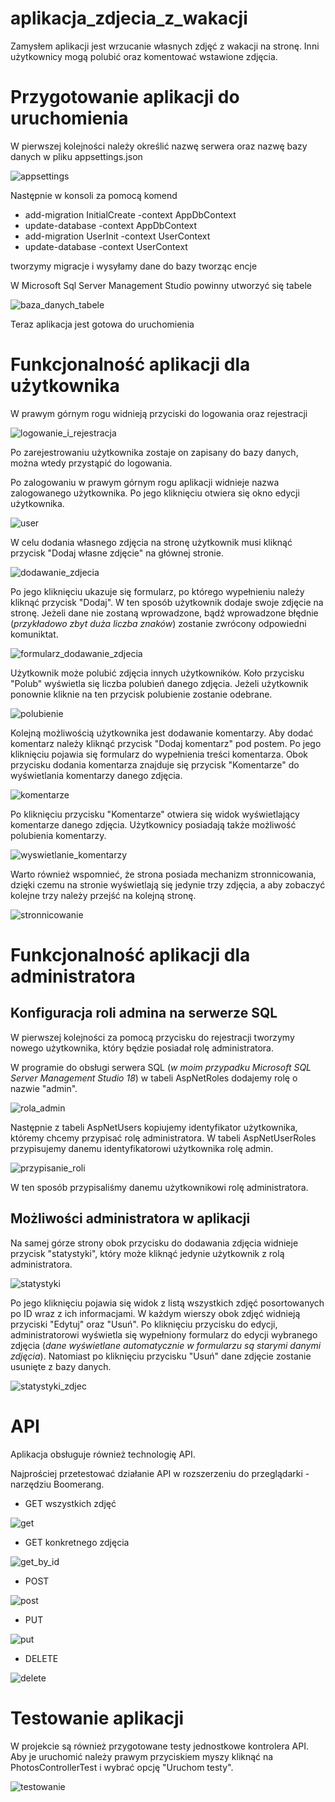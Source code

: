 # aplikacja_zdjecia_z_wakacji

Zamysłem aplikacji jest wrzucanie własnych zdjęć z wakacji na stronę. Inni użytkownicy mogą polubić oraz komentować wstawione zdjęcia.

# Przygotowanie aplikacji do uruchomienia

W pierwszej kolejności należy określić nazwę serwera oraz nazwę bazy danych w pliku appsettings.json

![appsettings](https://user-images.githubusercontent.com/117681023/224831428-2efb6bce-7437-4be3-98a8-e63f067c4363.JPG)

Następnie w konsoli za pomocą komend

* add-migration InitialCreate -context AppDbContext
* update-database -context AppDbContext
* add-migration UserInit -context UserContext
* update-database -context UserContext

tworzymy migracje i wysyłamy dane do bazy tworząc encje

W Microsoft Sql Server Management Studio powinny utworzyć się tabele

![baza_danych_tabele](https://user-images.githubusercontent.com/117681023/224831492-e31e00ea-df08-4825-b270-9e3955df8f89.JPG)

Teraz aplikacja jest gotowa do uruchomienia

# Funkcjonalność aplikacji dla użytkownika

W prawym górnym rogu widnieją przyciski do logowania oraz rejestracji

![logowanie_i_rejestracja](https://user-images.githubusercontent.com/117681023/224831563-e9bec7f3-a823-48bf-9fdb-1f045902c9d3.JPG)

Po zarejestrowaniu użytkownika zostaje on zapisany do bazy danych, można wtedy przystąpić do logowania.

Po zalogowaniu w prawym górnym rogu aplikacji widnieje nazwa zalogowanego użytkownika. Po jego kliknięciu otwiera się okno edycji użytkownika.

![user](https://user-images.githubusercontent.com/117681023/224831607-1547f93c-23df-4333-8d98-08574cbc03b8.JPG)

W celu dodania własnego zdjęcia na stronę użytkownik musi kliknąć przycisk "Dodaj własne zdjęcie" na głównej stronie.

![dodawanie_zdjecia](https://user-images.githubusercontent.com/117681023/224831660-cbcd2654-4a0b-4f8e-befc-df39c39b00a9.JPG)

Po jego kliknięciu ukazuje się formularz, po którego wypełnieniu należy kliknąć przycisk "Dodaj". 
W ten sposób użytkownik dodaje swoje zdjęcie na stronę. 
Jeżeli dane nie zostaną wprowadzone, bądź wprowadzone błędnie (_przykładowo zbyt duża liczba znaków_) zostanie zwrócony odpowiedni komuniktat.

![formularz_dodawanie_zdjecia](https://user-images.githubusercontent.com/117681023/224831711-4c471141-6b0b-488d-b0a2-9fa7eb5b8665.JPG)

Użytkownik może polubić zdjęcia innych użytkowników. Koło przycisku "Polub" wyświetla się liczba polubień danego zdjęcia. 
Jeżeli użytkownik ponownie kliknie na ten przycisk polubienie zostanie odebrane.

![polubienie](https://user-images.githubusercontent.com/117681023/224831771-4ee9d3e2-1f06-46ed-b9a9-5b15f1b85bf7.JPG)

Kolejną możliwością użytkownika jest dodawanie komentarzy. Aby dodać komentarz należy kliknąć przycisk "Dodaj komentarz" pod postem.
Po jego kliknięciu pojawia się formularz do wypełnienia treści komentarza. 
Obok przycisku dodania komentarza znajduje się przycisk "Komentarze" do wyświetlania komentarzy danego zdjęcia.

![komentarze](https://user-images.githubusercontent.com/117681023/224831815-0168a681-2f65-4615-b2f5-da284f0943bb.JPG)

Po kliknięciu przycisku "Komentarze" otwiera się widok wyświetlający komentarze danego zdjęcia. Użytkownicy posiadają także możliwość polubienia komentarzy.

![wyswietlanie_komentarzy](https://user-images.githubusercontent.com/117681023/224831870-26ca28f3-5458-4545-8fc5-3443a5f182cb.JPG)

Warto również wspomnieć, że strona posiada mechanizm stronnicowania, dzięki czemu na stronie wyświetlają się jedynie trzy zdjęcia, a aby zobaczyć kolejne trzy należy przejść na kolejną stronę.

![stronnicowanie](https://user-images.githubusercontent.com/117681023/224831928-165e0ced-fca1-4e19-8057-798658e6f3f1.JPG)

# Funkcjonalność aplikacji dla administratora

## Konfiguracja roli admina na serwerze SQL

W pierwszej kolejności za pomocą przycisku do rejestracji tworzymy nowego użytkownika, który będzie posiadał rolę administratora.

W programie do obsługi serwera SQL (_w moim przypadku Microsoft SQL Server Management Studio 18_) w tabeli AspNetRoles dodajemy rolę o nazwie "admin".

![rola_admin](https://user-images.githubusercontent.com/117681023/224832009-25228114-7089-400a-9b2c-4c520ec9c63f.JPG)

Następnie z tabeli AspNetUsers kopiujemy identyfikator użytkownika, któremy chcemy przypisać rolę administratora.
W tabeli AspNetUserRoles przypisujemy danemu identyfikatorowi użytkownika rolę admin.

![przypisanie_roli](https://user-images.githubusercontent.com/117681023/224832073-f9fac5ef-4e60-4de5-806e-a902285cf64d.JPG)

W ten sposób przypisaliśmy danemu użytkownikowi rolę administratora.

## Możliwości administratora w aplikacji

Na samej górze strony obok przycisku do dodawania zdjęcia widnieje przycisk "statystyki", który może kliknąć jedynie użytkownik z rolą administratora.

![statystyki](https://user-images.githubusercontent.com/117681023/224832119-4bdf4582-e390-4a86-af89-4df4756fceee.JPG)

Po jego kliknięciu pojawia się widok z listą wszystkich zdjęć posortowanych po ID wraz z ich informacjami.
W każdym wierszy obok zdjęć widnieją przyciski "Edytuj" oraz "Usuń".
Po kliknięciu przycisku do edycji, administratorowi wyświetla się wypełniony formularz do edycji wybranego zdjęcia (_dane wyświetlane automatycznie w formularzu są starymi danymi zdjęcia_).
Natomiast po kliknięciu przycisku "Usuń" dane zdjęcie zostanie usunięte z bazy danych.

![statystyki_zdjec](https://user-images.githubusercontent.com/117681023/224832170-d3eb737a-fb75-4ab4-87b8-1fdb2cc4b3de.JPG)

# API

Aplikacja obsługuje również technologię API.

Najprościej przetestować działanie API w rozszerzeniu do przeglądarki - narzędziu Boomerang.

* GET wszystkich zdjęć

![get](https://user-images.githubusercontent.com/117681023/224832246-d06a53a8-3974-46b4-8e13-3409a3abc997.JPG)

* GET konkretnego zdjęcia

![get_by_id](https://user-images.githubusercontent.com/117681023/224832290-e381366d-29da-4b2f-8dab-3e16f4b5080b.JPG)

* POST

![post](https://user-images.githubusercontent.com/117681023/224832346-258da519-90f9-4983-ab26-79ff5cc61d40.JPG)

* PUT

![put](https://user-images.githubusercontent.com/117681023/224832389-3aa4a079-8b04-48f7-bda5-54169219aa90.JPG)

* DELETE

![delete](https://user-images.githubusercontent.com/117681023/224832437-2dee0238-9b36-4c3b-8762-593d2f313535.JPG)

# Testowanie aplikacji

W projekcie są również przygotowane testy jednostkowe kontrolera API. Aby je uruchomić należy prawym przyciskiem myszy kliknąć na PhotosControllerTest i wybrać opcję "Uruchom testy".

![testowanie](https://user-images.githubusercontent.com/117681023/224832487-5e81d432-8233-443d-8a06-c53b971bcee8.JPG)
